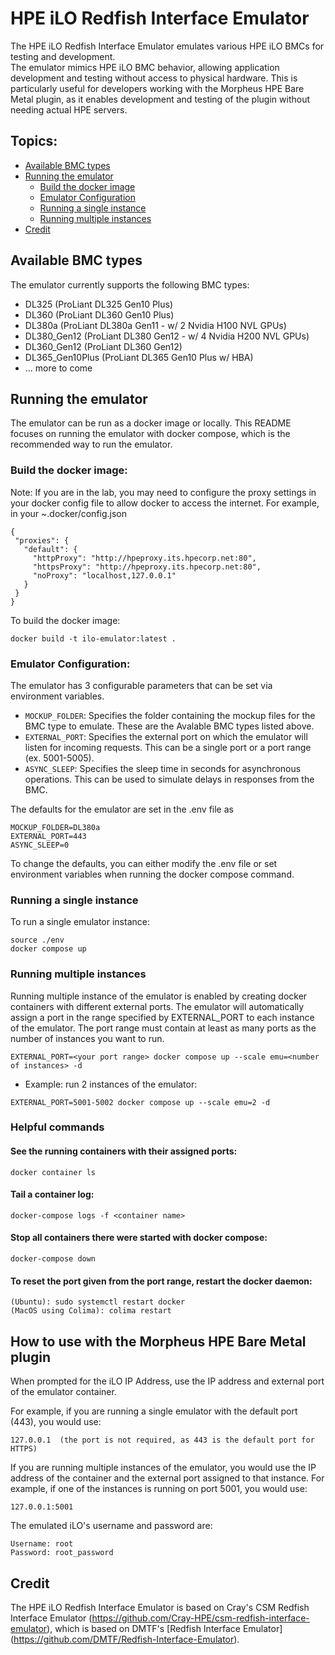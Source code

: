 # HPE iLO Redfish Interface Emulator

The HPE iLO Redfish Interface Emulator emulates various HPE iLO BMCs for testing and development.  
The emulator mimics HPE iLO BMC behavior, allowing application development and testing without access to physical hardware.
This is particularly useful for developers working with the Morpheus HPE Bare Metal plugin, as it enables development and testing of the plugin without needing actual HPE servers.

## Topics:

* [Available BMC types](#available-bmc-types)
* [Running the emulator](#running-the-emulator)
  * [Build the docker image](#build-docker-image)
  * [Emulator Configuration](#emulator-configuration)
  * [Running a single instance](#running-single-instance)
  * [Running multiple instances](#running-multiple-instances)
* [Credit](#credit)

<a name="available-bmc-types"></a>

## Available BMC types
The emulator currently supports the following BMC types:
- DL325 (ProLiant DL325 Gen10 Plus)
- DL360 (ProLiant DL360 Gen10 Plus)
- DL380a (ProLiant DL380a Gen11 - w/ 2 Nvidia H100 NVL GPUs)
- DL380_Gen12 (ProLiant DL380 Gen12 - w/ 4 Nvidia H200 NVL GPUs)
- DL360_Gen12 (ProLiant DL360 Gen12)
- DL365_Gen10Plus (ProLiant DL365 Gen10 Plus w/ HBA)
- ... more to come

<a name="running-the-emulator"></a>

## Running the emulator

The emulator can be run as a docker image or locally.  This README focuses on running the emulator with docker compose, which is the recommended way to run the emulator.

<a name="build-docker-image"></a>

### Build the docker image:
Note: If you are in the lab, you may need to configure the proxy settings in your docker config file to allow docker to access the internet.
For example, in your ~.docker/config.json
```
{
 "proxies": {
   "default": {
     "httpProxy": "http://hpeproxy.its.hpecorp.net:80",
     "httpsProxy": "http://hpeproxy.its.hpecorp.net:80",
     "noProxy": "localhost,127.0.0.1"
   }
 }
}
```
To build the docker image:
```
docker build -t ilo-emulator:latest .
```

<a name="emulator-configuration"></a>

### Emulator Configuration:
The emulator has 3 configurable parameters that can be set via environment variables.
- `MOCKUP_FOLDER`: Specifies the folder containing the mockup files for the BMC type to emulate. These are the Avalable BMC types listed above.
- `EXTERNAL_PORT`: Specifies the external port on which the emulator will listen for incoming requests. This can be a single port or a port range (ex. 5001-5005).
- `ASYNC_SLEEP`: Specifies the sleep time in seconds for asynchronous operations. This can be used to simulate delays in responses from the BMC.

The defaults for the emulator are set in the .env file as
```
MOCKUP_FOLDER=DL380a
EXTERNAL_PORT=443
ASYNC_SLEEP=0
```

To change the defaults, you can either modify the .env file or set environment variables when running the docker compose command.

<a name="running-single-instance"></a>

### Running a single instance
To run a single emulator instance:
```
source ./env
docker compose up 
```

<a name="running-multiple-instances"></a>

### Running multiple instances
Running multiple instance of the emulator is enabled by creating docker containers with different external ports. The emulator will automatically assign a port in the range specified by EXTERNAL_PORT to each instance of the emulator.
The port range must contain at least as many ports as the number of instances you want to run.
```
EXTERNAL_PORT=<your port range> docker compose up --scale emu=<number of instances> -d 
```
- Example: run 2 instances of the emulator:
```
EXTERNAL_PORT=5001-5002 docker compose up --scale emu=2 -d 
```

### Helpful commands

#### See the running containers with their assigned ports:
```
docker container ls
```

#### Tail a container log:
```
docker-compose logs -f <container name>
```

#### Stop all containers there were started with docker compose:
```
docker-compose down
```

#### To reset the port given from the port range, restart the docker daemon:
```
(Ubuntu): sudo systemctl restart docker
(MacOS using Colima): colima restart
```

<a name="using-with-morpheus"></a>

## How to use with the Morpheus HPE Bare Metal plugin 
When prompted for the iLO IP Address, use the IP address and external port of the emulator container.

For example, if you are running a single emulator with the default port (443), you would use:
```
127.0.0.1  (the port is not required, as 443 is the default port for HTTPS)
```
If you are running multiple instances of the emulator, you would use the IP address of the container and the external port assigned to that instance.
For example, if one of the instances is running on port 5001, you would use:
```
127.0.0.1:5001
```

The emulated iLO's username and password are:
```
Username: root
Password: root_password
```

## Credit
The HPE iLO Redfish Interface Emulator is based on Cray's CSM Redfish Interface Emulator (https://github.com/Cray-HPE/csm-redfish-interface-emulator), which is based on DMTF's [Redfish Interface Emulator] (https://github.com/DMTF/Redfish-Interface-Emulator).
